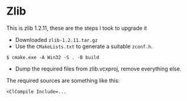 # Zlib

This is zlib 1.2.11, these are the steps I took to upgrade it

* Downloaded `zlib-1.2.11.tar.gz`
* Use the `CMakeLists.txt` to generate a suitable `zconf.h`.


```
$ cmake.exe -A Win32 -S . -B build
```

* Dump the required files from zlib.vcxproj, remove everything else.

The required sources are something like this:

```
<ClCompile Include=...
```
